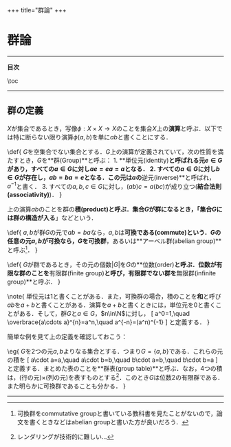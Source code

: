 +++
title="群論"
+++

# 群論

---

**目次**

\toc

---

## 群の定義

$X$が集合であるとき，写像$\phi:X\times X\to X$のことを集合$X$上の**演算**と呼ぶ．以下では特に断らない限り演算$\phi(a,b)$を単に$ab$と書くことにする．

\def{
    $G$を空集合でない集合とする．$G$上の演算が定義されていて，次の性質を満たすとき，$G$を**群(Group)**と呼ぶ：
    1. **単位元(identity)**と呼ばれる元$e\in G$があり，すべての$a\in G$に対し$ae=ea=a$となる．
    2. すべての$a\in G$に対し$b\in G$が存在し，$ab=ba=e$となる．この元は$a$の**逆元(inverse)**と呼ばれ，$a^{-1}$と書く．
    3. すべての$a,b,c\in G$に対し，$(ab)c=a(bc)$が成り立つ(**結合法則(associativity)**)．
}

上の演算$ab$のことを群の**積(product)**と呼ぶ．集合$G$が群になるとき，「集合$G$には**群の構造が入る**」などという．

\def{
    $a,b$が群$G$の元で$ab=ba$なら，$a,b$は**可換である(commute)**という．$G$の任意の元$a,b$が可換なら，$G$を**可換群**，あるいは**アーベル群(abelian group)**と呼ぶ[^1]．
}

[^1]: 可換群をcommutative groupと書いている教科書を見たことがないので，論文を書くときなどはabelian groupと書いた方が良いだろう．

\def{
    $G$が群であるとき，その元の個数$|G|$を$G$の**位数(order)**と呼ぶ．位数が有限な群のことを**有限群(finite group)**と呼び，有限群でない群を**無限群(infinite group)**と呼ぶ．
}

\note{
    単位元は1と書くことがある．また，可換群の場合，積のことを**和**と呼び$ab$を$a+b$と書くことがある．演算を$a+b$と書くときには，単位元を0と書くことがある．そして，群$G$と$a\in G$，$n\in\N$に対し，
    \[
        a^0=1,\quad \overbrace{a\cdots a}^{n}=a^n,\quad a^{-n}=(a^n)^{-1}
    \]
    と定義する．
}

簡単な例を見て上の定義を確認しておこう：

\eg{
    $G$を2つの元$a,b$よりなる集合とする．つまり$G=\{a,b\}$である．これらの元の積を
    \[
        a\cdot a=a,\quad a\cdot b=b,\quad b\cdot a=b,\quad b\cdot b=a
    \]
    と定義する．まとめた表のことを**群表(group table)**と呼ぶ．なお，4つの積は，(行の元)$\times$(列の元)を表すものとする[^2]．このとき$G$は位数2の有限群である．また明らかに可換群であることも分かる．
}

[^2]: レンダリングが技術的に難しい...
---
